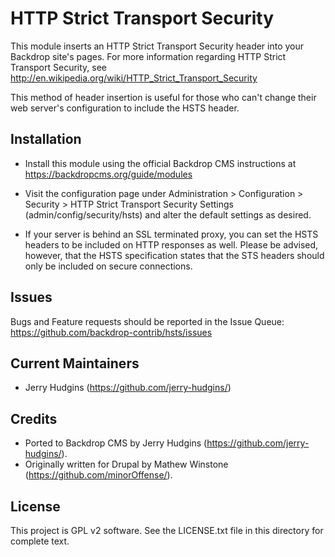 HTTP Strict Transport Security
==============================

This module inserts an HTTP Strict Transport Security header into your Backdrop
site's pages. For more information regarding HTTP Strict Transport Security, see
http://en.wikipedia.org/wiki/HTTP_Strict_Transport_Security

This method of header insertion is useful for those who can't change their web
server's configuration to include the HSTS header.

Installation
------------

- Install this module using the official Backdrop CMS instructions at
  https://backdropcms.org/guide/modules

- Visit the configuration page under Administration > Configuration > Security >
  HTTP Strict Transport Security Settings (admin/config/security/hsts) and alter
  the default settings as desired.

- If your server is behind an SSL terminated proxy, you can set the HSTS headers
  to be included on HTTP responses as well. Please be advised, however, that the
  HSTS specification states that the STS headers should only be included on
  secure connections.

Issues
------

Bugs and Feature requests should be reported in the Issue Queue:
https://github.com/backdrop-contrib/hsts/issues

Current Maintainers
-------------------

- Jerry Hudgins (https://github.com/jerry-hudgins/)

Credits
-------

- Ported to Backdrop CMS by Jerry Hudgins (https://github.com/jerry-hudgins/).
- Originally written for Drupal by Mathew Winstone (https://github.com/minorOffense/).

License
-------

This project is GPL v2 software. See the LICENSE.txt file in this directory for
complete text.
